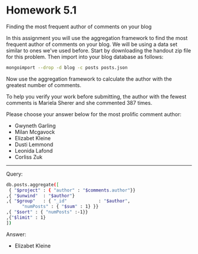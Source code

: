 # Homework 5.1

Finding the most frequent author of comments on your blog

In this assignment you will use the aggregation framework to find the most frequent author of comments on your blog. We will be using a data set similar to ones we've used before.
Start by downloading the handout zip file for this problem. Then import into your blog database as follows:

```bash
mongoimport --drop -d blog -c posts posts.json
```

Now use the aggregation framework to calculate the author with the greatest number of comments.

To help you verify your work before submitting, the author with the fewest comments is Mariela Sherer and she commented 387 times.

Please choose your answer below for the most prolific comment author:

* Gwyneth Garling<br/>
* Milan Mcgavock<br/>
* Elizabet Kleine<br/>
* Dusti Lemmond<br/>
* Leonida Lafond<br/>
* Corliss Zuk<br/>

------

Query:
```bash
db.posts.aggregate([
 { "$project" : { "author" : "$comments.author"}}
,{ "$unwind"  : "$author"}
,{ "$group"   : { "_id"            : "$author",
      "numPosts" : { "$sum" : 1} }}
,{ "$sort" : { "numPosts" :-1}}
,{"$limit" : 1}
])
```

Answer:<br/>
* Elizabet Kleine